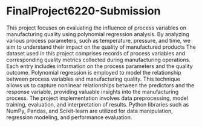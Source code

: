 # FinalProject6220-Submission
This project focuses on evaluating the influence of process variables on manufacturing quality using polynomial regression analysis. By analyzing various process parameters, such as temperature, pressure, and time, we aim to understand their impact on the quality of manufactured products
The dataset used in this project comprises records of process variables and corresponding quality metrics collected during manufacturing operations. Each entry includes information on the process parameters and the quality outcome.
Polynomial regression is employed to model the relationship between process variables and manufacturing quality. This technique allows us to capture nonlinear relationships between the predictors and the response variable, providing valuable insights into the manufacturing process.
The project implementation involves data preprocessing, model training, evaluation, and interpretation of results. Python libraries such as NumPy, Pandas, and Scikit-learn are utilized for data manipulation, regression modeling, and performance evaluation.
